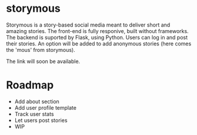 # storymous

Storymous is a story-based social media meant to deliver short and amazing stories. The front-end is fully responive, built without frameworks. The backend is suported by Flask, using Python. Users can log in and post their stories. An option will be added to add anonymous stories (here comes the 'mous' from storymous).

The link will soon be available.

# Roadmap
- Add about section
- Add user profile template
- Track user stats
- Let users post stories
- WIP
